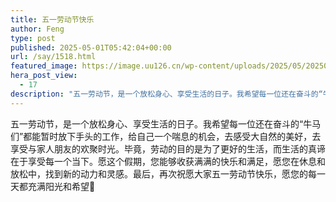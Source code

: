 ```yaml
---
title: 五一劳动节快乐
author: Feng
type: post
published: 2025-05-01T05:42:04+00:00
url: /say/1518.html
featured_image: https://image.uu126.cn/wp-content/uploads/2025/05/20250501134200693.jpg
hera_post_view:
  - 17
description: "五一劳动节，是一个放松身心、享受生活的日子。我希望每一位还在奋斗的“牛马们”都能暂时放下手头的工作，给自己一个喘息的机会，去感受大自然的美好，去享受与家人朋友的欢聚时光。"
---
```

五一劳动节，是一个放松身心、享受生活的日子。我希望每一位还在奋斗的“牛马们”都能暂时放下手头的工作，给自己一个喘息的机会，去感受大自然的美好，去享受与家人朋友的欢聚时光。毕竟，劳动的目的是为了更好的生活，而生活的真谛在于享受每一个当下。愿这个假期，您能够收获满满的快乐和满足，愿您在休息和放松中，找到新的动力和灵感。最后，再次祝愿大家五一劳动节快乐，愿您的每一天都充满阳光和希望💯

<!-- MEMO_IMAGE_URL: https://image.uu126.cn/wp-content/uploads/2025/05/20250501134200693.jpg -->